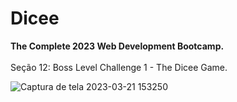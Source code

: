 # Dicee
<strong>The Complete 2023 Web Development Bootcamp.</strong>
<br>
<br>
Seção 12: Boss Level Challenge 1 - The Dicee Game.

![Captura de tela 2023-03-21 153250](https://user-images.githubusercontent.com/54047572/226708345-4e01a35f-7dd7-46df-b77c-ff249328baa8.png)
